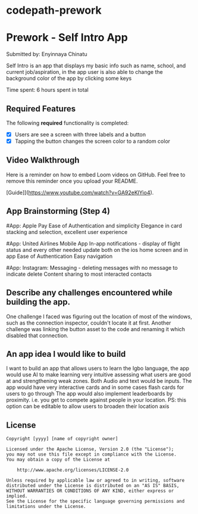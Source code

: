 # codepath-prework
# Prework - Self Intro App

Submitted by: Enyinnaya Chinatu

Self Intro is an app that displays my basic info such as name, school, and current job/aspiration, in the app
user is also able to change the background color of the app by clicking some keys

Time spent: 6 hours spent in total

## Required Features

The following **required** functionality is completed:

- [x] Users are see a screen with three labels and a button
- [x] Tapping the button changes the screen color to a random color
 
## Video Walkthrough

Here is a reminder on how to embed Loom videos on GitHub. Feel free to remove this reminder once you upload your README. 

[Guide]](https://www.youtube.com/watch?v=GA92eKlYio4).

## App Brainstorming (Step 4)

#App: Apple Pay
Ease of Authentication and simplicity
Elegance in card stacking and selection, excellent user experience

#App: United Airlines Mobile App
In-app notifications - display of flight status and every other needed update both on the ios home screen and in app
Ease of Authentication
Easy navigation

#App: Instagram:
Messaging - deleting messages with no message to indicate delete
Content sharing to most interacted contacts

## Describe any challenges encountered while building the app.
One challenge I faced was figuring out the location of most of the windows, such as the connection inspector, couldn't locate it at first.
Another challenge was linking the button asset to the code and renaming it which disabled that connection. 

## An app idea I would like to build
I want to build an app that allows users to learn the Igbo language, the app would use AI to make learning very intuitive
assessing what users are good at and strengthening weak zones. Both Audio and text would be inputs.
The app would have very interactive cards and in some cases flash cards for users to go through
The app would also implement leaderboards by proximity. i.e. you get to compete against people in your location. PS: this option can be 
editable to allow users to broaden their location axis

## License

    Copyright [yyyy] [name of copyright owner]

    Licensed under the Apache License, Version 2.0 (the "License");
    you may not use this file except in compliance with the License.
    You may obtain a copy of the License at

        http://www.apache.org/licenses/LICENSE-2.0

    Unless required by applicable law or agreed to in writing, software
    distributed under the License is distributed on an "AS IS" BASIS,
    WITHOUT WARRANTIES OR CONDITIONS OF ANY KIND, either express or implied.
    See the License for the specific language governing permissions and
    limitations under the License.
